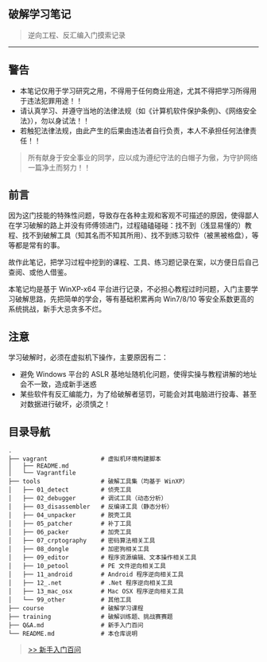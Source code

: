 ## 破解学习笔记

> 逆向工程、反汇编入门摸索记录

------

## 警告

- 本笔记仅用于学习研究之用，不得用于任何商业用途，尤其不得把学习所得用于违法犯罪用途！！
- 请认真学习、并遵守当地的法律法规（如《计算机软件保护条例》、《网络安全法》），勿以身试法！！
- 若触犯法律法规，由此产生的后果由违法者自行负责，本人不承担任何法律责任！！

> 所有献身于安全事业的同学，应以成为遵纪守法的白帽子为傲，为守护网络一篇净土而努力！！


## 前言

因为这门技能的特殊性问题，导致存在各种主观和客观不可描述的原因，使得鄙人在学习破解的路上并没有师傅领进门，过程磕磕碰碰：找不到（浅显易懂的）教程、找不到破解工具（知其名而不知其所用）、找不到练习软件（被黑被格盘），等等都是常有的事。

故作此笔记，把学习过程中挖到的课程、工具、练习题记录在案，以方便日后自己查阅、或他人借鉴。

本笔记均是基于 WinXP-x64 平台进行记录，不必担心教程过时问题，入门主要学习破解思路，先把简单的学会，等有基础积累再向 Win7/8/10 等安全系数更高的系统挑战，新手大忌贪多不烂。


## 注意

学习破解时，必须在虚拟机下操作，主要原因有二：

- 避免 Windows 平台的 ASLR 基地址随机化问题，使得实操与教程讲解的地址会不一致，造成新手迷惑
- 某些软件有反汇编能力，为了给破解者惩罚，可能会对其电脑进行投毒、甚至对数据进行破坏，必须慎之！


## 目录导航

```
.
├── vagrant               # 虚拟机环境构建脚本
│   ├── README.md
│   └── Vagrantfile
├── tools                 # 破解工具集（均基于 WinXP）
│   ├── 01_detect         # 侦壳工具
│   ├── 02_debugger       # 调试工具（动态分析）
│   ├── 03_disassembler   # 反编译工具（静态分析）
│   ├── 04_unpacker       # 脱壳工具
│   ├── 05_patcher        # 补丁工具
│   ├── 06_packer         # 加壳工具
│   ├── 07_crptography    # 密码算法相关工具
│   ├── 08_dongle         # 加密狗相关工具
│   ├── 09_editor         # 程序资源编辑、文本操作相关工具
│   ├── 10_petool         # PE 文件逆向相关工具
│   ├── 11_android        # Android 程序逆向相关工具
│   ├── 12_.net           # .Net 程序逆向相关工具
│   ├── 13_mac_osx        # Mac OSX 程序逆向相关工具
│   └── 99_other          # 其他工具
├── course                # 破解学习课程
├── training              # 破解训练题、挑战赛赛题
├── Q&A.md                # 新手入门百问
└── README.md             # 本仓库说明
```


> [>> 新手入门百问](Q&A.md)
